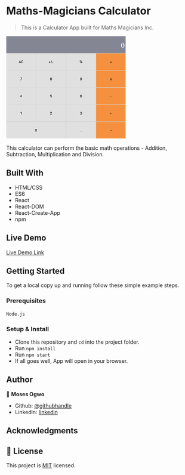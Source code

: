 # Maths-Magicians Calculator

> This is a Calculator App built for Maths Magicians Inc.

![](app-screenshot.png)

This calculator can perform the basic math operations - Addition, Subtraction, Multiplication and Division. 

## Built With

- HTML/CSS
- ES6
- React
- React-DOM
- React-Create-App
- npm

## Live Demo

[Live Demo Link](https://mmi-calculator.herokuapp.com/)


## Getting Started

To get a local copy up and running follow these simple example steps.

### Prerequisites
    Node.js

### Setup & Install
- Clone this repository and `cd` into the project folder.
- Run `npm install`
- Run `npm start` 
- If all goes well, App will open in your browser.


## Author

👤 **Moses Ogwo**

- Github: [@githubhandle](https://github.com/mosesogwo)
- Linkedin: [linkedin](https://www.linkedin.com/in/moses-ogwo-327168114/)


## Acknowledgments


## 📝 License

This project is [MIT](http://www.tldrlegal.com/license/mit-license) licensed.
